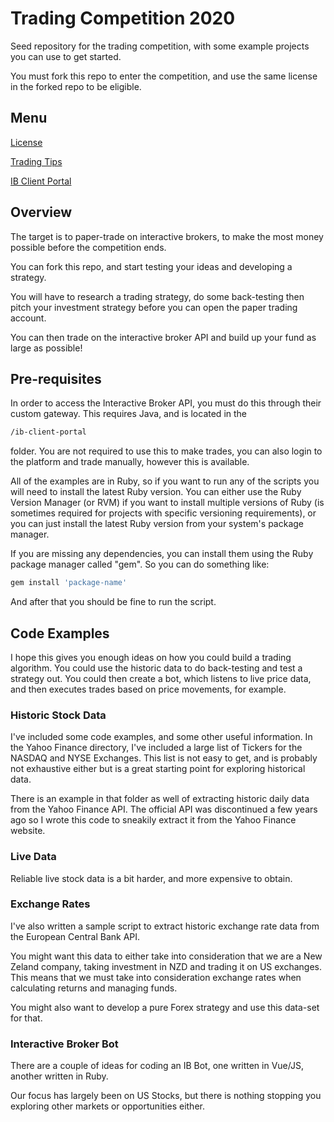 # Trading Competition 2020

Seed repository for the trading competition, with some example projects you can use to get started.

You must fork this repo to enter the competition, and use the same license in the forked repo to be eligible.

## Menu

[License](LICENSE)

[Trading Tips](TRADING.md)

[IB Client Portal](IB-CLIENT-PORTAL.md)

## Overview

The target is to paper-trade on interactive brokers, to make the most money possible before the competition ends.

You can fork this repo, and start testing your ideas and developing a strategy.

You will have to research a trading strategy, do some back-testing then pitch your investment strategy before you can open the paper trading account.

You can then trade on the interactive broker API and build up your fund as large as possible!

## Pre-requisites

In order to access the Interactive Broker API, you must do this through their custom gateway.  This requires Java, and is located in the

```bash
/ib-client-portal
```

folder.  You are not required to use this to make trades, you can also login to the platform and trade manually, however this is available.

All of the examples are in Ruby, so if you want to run any of the scripts you will need to install the latest Ruby version.  You can either use the Ruby Version Manager (or RVM) if you want to install multiple versions of Ruby (is sometimes required for projects with specific versioning requirements), or you can just install the latest Ruby version from your system's package manager.

If you are missing any dependencies, you can install them using the Ruby package manager called "gem".  So you can do something like:

```bash
gem install 'package-name'
```

And after that you should be fine to run the script.

## Code Examples

I hope this gives you enough ideas on how you could build a trading algorithm.  You could use the historic data to do back-testing and test a strategy out.  You could then create a bot, which listens to live price data, and then executes trades based on price movements, for example.

### Historic Stock Data

I've included some code examples, and some other useful information.  In the Yahoo Finance directory, I've included a large list of Tickers for the NASDAQ and NYSE Exchanges.  This list is not easy to get, and is probably not exhaustive either but is a great starting point for exploring historical data.

There is an example in that folder as well of extracting historic daily data from the Yahoo Finance API.  The official API was discontinued a few years ago so I wrote this code to sneakily extract it from the Yahoo Finance website.

### Live Data

Reliable live stock data is a bit harder, and more expensive to obtain.

### Exchange Rates

I've also written a sample script to extract historic exchange rate data from the European Central Bank API.

You might want this data to either take into consideration that we are a New Zeland company, taking investment in NZD and trading it on US exchanges.  This means that we must take into consideration exchange rates when calculating returns and managing funds.

You might also want to develop a pure Forex strategy and use this data-set for that.

### Interactive Broker Bot

There are a couple of ideas for coding an IB Bot, one written in Vue/JS, another written in Ruby.

Our focus has largely been on US Stocks, but there is nothing stopping you exploring other markets or opportunities either.
